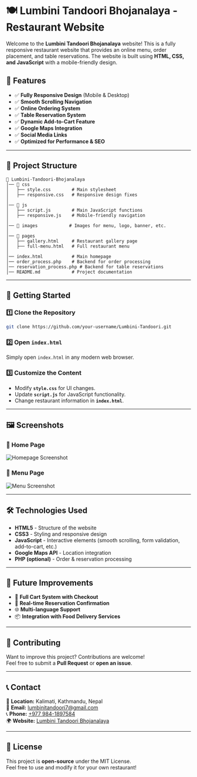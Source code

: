 # 🍽️ Lumbini Tandoori Bhojanalaya - Restaurant Website

Welcome to the **Lumbini Tandoori Bhojanalaya** website! This is a fully responsive restaurant website that provides an online menu, order placement, and table reservations. The website is built using **HTML, CSS, and JavaScript** with a mobile-friendly design.

## 📌 Features

- ✅ **Fully Responsive Design** (Mobile & Desktop)
- ✅ **Smooth Scrolling Navigation**
- ✅ **Online Ordering System**
- ✅ **Table Reservation System**
- ✅ **Dynamic Add-to-Cart Feature**
- ✅ **Google Maps Integration**
- ✅ **Social Media Links**
- ✅ **Optimized for Performance & SEO**

---

## 📂 Project Structure

```
📁 Lumbini-Tandoori-Bhojanalaya
│── 📁 css
│   ├── style.css        # Main stylesheet
│   ├── responsive.css   # Responsive design fixes
│
│── 📁 js
│   ├── script.js        # Main JavaScript functions
│   ├── responsive.js    # Mobile-friendly navigation
│
│── 📁 images            # Images for menu, logo, banner, etc.
│
│── 📁 pages
│   ├── gallery.html     # Restaurant gallery page
│   ├── full-menu.html   # Full restaurant menu
│
│── index.html           # Main homepage
│── order_process.php    # Backend for order processing
│── reservation_process.php # Backend for table reservations
│── README.md            # Project documentation
```

---

## 🚀 Getting Started

### 1️⃣ Clone the Repository
```sh
git clone https://github.com/your-username/Lumbini-Tandoori.git
```

### 2️⃣ Open `index.html`
Simply open `index.html` in any modern web browser.

### 3️⃣ Customize the Content
- Modify **`style.css`** for UI changes.
- Update **`script.js`** for JavaScript functionality.
- Change restaurant information in **`index.html`**.

---

## 🖼️ Screenshots

### 📍 Home Page
![Homepage Screenshot](images/screenshot-home.png)

### 📜 Menu Page
![Menu Screenshot](images/screenshot-menu.png)

---

## 🛠️ Technologies Used

- **HTML5** - Structure of the website
- **CSS3** - Styling and responsive design
- **JavaScript** - Interactive elements (smooth scrolling, form validation, add-to-cart, etc.)
- **Google Maps API** - Location integration
- **PHP (optional)** - Order & reservation processing

---

## 🎯 Future Improvements

- 🛒 **Full Cart System with Checkout**
- 📅 **Real-time Reservation Confirmation**
- 🌐 **Multi-language Support**
- 📦 **Integration with Food Delivery Services**

---

## 🤝 Contributing

Want to improve this project? Contributions are welcome!  
Feel free to submit a **Pull Request** or **open an issue**.

---

## 📞 Contact

📍 **Location:** Kalimati, Kathmandu, Nepal  
📧 **Email:** [lumbinitandoori7@gmail.com](mailto:lumbinitandoori7@gmail.com)  
📞 **Phone:** [+977 984-1897584](tel:+9779841897584)  
🌍 **Website:** [Lumbini Tandoori Bhojanalaya](#)

---

## 📜 License

This project is **open-source** under the MIT License.  
Feel free to use and modify it for your own restaurant!

